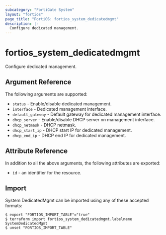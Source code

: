 ```yaml
---
subcategory: "FortiGate System"
layout: "fortios"
page_title: "FortiOS: fortios_system_dedicatedmgmt"
description: |-
  Configure dedicated management.
---
```


# fortios_system_dedicatedmgmt
Configure dedicated management.

## Argument Reference


The following arguments are supported:

* `status` - Enable/disable dedicated management.
* `interface` - Dedicated management interface.
* `default_gateway` - Default gateway for dedicated management interface.
* `dhcp_server` - Enable/disable DHCP server on management interface.
* `dhcp_netmask` - DHCP netmask.
* `dhcp_start_ip` - DHCP start IP for dedicated management.
* `dhcp_end_ip` - DHCP end IP for dedicated management.


## Attribute Reference

In addition to all the above arguments, the following attributes are exported:
* `id` - an identifier for the resource.

## Import

System DedicatedMgmt can be imported using any of these accepted formats:
```
$ export "FORTIOS_IMPORT_TABLE"="true"
$ terraform import fortios_system_dedicatedmgmt.labelname SystemDedicatedMgmt
$ unset "FORTIOS_IMPORT_TABLE"
```
